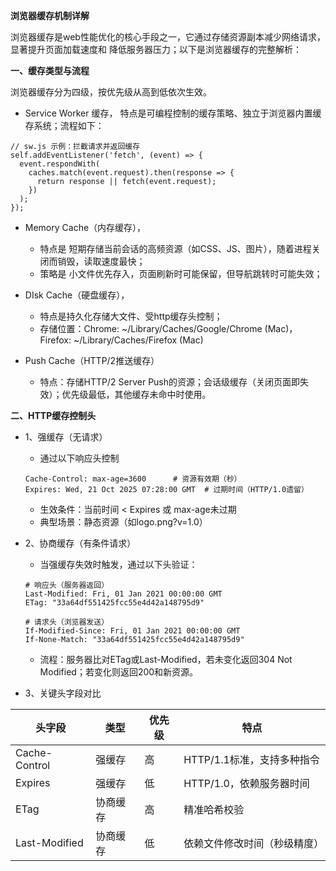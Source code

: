 **浏览器缓存机制详解**

浏览器缓存是web性能优化的核心手段之一，它通过存储资源副本减少网络请求，显著提升页面加载速度和 降低服务器压力；以下是浏览器缓存的完整解析：

**一、缓存类型与流程**

浏览器缓存分为四级，按优先级从高到低依次生效。
- Service Worker 缓存， 特点是可编程控制的缓存策略、独立于浏览器内置缓存系统；流程如下：
```
// sw.js 示例：拦截请求并返回缓存
self.addEventListener('fetch', (event) => {
  event.respondWith(
    caches.match(event.request).then(response => {
      return response || fetch(event.request);
    })
  );
});
```
- Memory Cache（内存缓存），
   - 特点是 短期存储当前会话的高频资源（如CSS、JS、图片），随着进程关闭而销毁，读取速度最快；
   - 策略是 小文件优先存入，页面刷新时可能保留，但导航跳转时可能失效；
- DIsk Cache（硬盘缓存），
   - 特点是持久化存储大文件、受http缓存头控制；
   - 存储位置：Chrome: ~/Library/Caches/Google/Chrome (Mac)，Firefox: ~/Library/Caches/Firefox (Mac)
 
- Push Cache（HTTP/2推送缓存）
   - 特点：存储HTTP/2 Server Push的资源；会话级缓存（关闭页面即失效）；优先级最低，其他缓存未命中时使用。
 
**二、HTTP缓存控制头**
- 1、强缓存（无请求）
   - 通过以下响应头控制
    ```
    Cache-Control: max-age=3600      # 资源有效期（秒）
    Expires: Wed, 21 Oct 2025 07:28:00 GMT  # 过期时间（HTTP/1.0遗留）
    ```
   - 生效条件：当前时间 < Expires 或 max-age未过期
   - 典型场景：静态资源（如logo.png?v=1.0）
 
- 2、协商缓存（有条件请求）
   - 当强缓存失效时触发，通过以下头验证：
    ```
    # 响应头（服务器返回）
    Last-Modified: Fri, 01 Jan 2021 00:00:00 GMT
    ETag: "33a64df551425fcc55e4d42a148795d9"
    
    # 请求头（浏览器发送）
    If-Modified-Since: Fri, 01 Jan 2021 00:00:00 GMT
    If-None-Match: "33a64df551425fcc55e4d42a148795d9"
    ```
   - 流程：服务器比对ETag或Last-Modified，若未变化返回304 Not Modified；若变化则返回200和新资源。
 
- 3、关键头字段对比

| 头字段	| 类型	| 优先级	| 特点
|---------|-------|---------|------
| Cache-Control	| 强缓存	| 高	| HTTP/1.1标准，支持多种指令
| Expires	| 强缓存	| 低	| HTTP/1.0，依赖服务器时间
| ETag	| 协商缓存	| 高	| 精准哈希校验
| Last-Modified	| 协商缓存	| 低	| 依赖文件修改时间（秒级精度）



